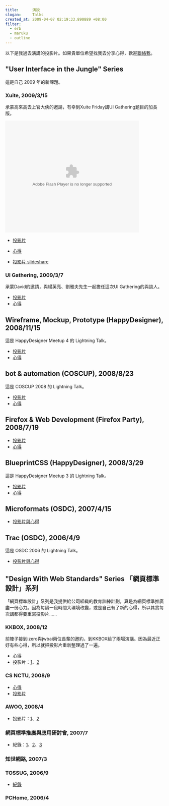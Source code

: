 ```yaml
---
title:      演說
slogan:     Talks
created_at: 2009-04-07 02:19:33.890889 +08:00
filter:
  - erb
  - maruku
  - outline
---
```


以下是我過去演講的投影片。如果貴單位希望找我去分享心得，歡迎[聯絡我][contact_me]。

[contact_me]: http://iamhlb.local/about/#contact

<toc toc_style="ul" numbering="off" toc_range="h2-h2" />

## "User Interface in the Jungle" Series

這是自己 2009 年的新課題。

### Xuite, 2009/3/15

承蒙高來高去上官大俠的邀請，有幸到Xuite Friday講UI Gathering題目的加長版。

<object style="margin:0px" width="425" height="355"><param name="movie" value="http://static.slidesharecdn.com/swf/ssplayer2.swf?doc=user-interface-desing-in-the-jungle-xuite-090315053017-phpapp02&stripped_title=user-interface-in-the-jungle-xuite" /><param name="allowFullScreen" value="true"/><param name="allowScriptAccess" value="always"/><embed src="http://static.slidesharecdn.com/swf/ssplayer2.swf?doc=user-interface-desing-in-the-jungle-xuite-090315053017-phpapp02&stripped_title=user-interface-in-the-jungle-xuite" type="application/x-shockwave-flash" allowscriptaccess="always" allowfullscreen="true" width="425" height="355"></embed></object>

* [投影片](http://www.slideshare.net/hlb/user-interface-in-the-jungle-xuite)
* [心得](http://hlb.yichi.org/blog/2009/03/15/340)

* [投影片 slideshare]()

### UI Gathering, 2009/3/7

承蒙David的邀請，與楊英亮、劉雅夫先生一起擔任這次UI Gathering的與談人。

* [投影片](http://www.slideshare.net/hlb/user-interface-in-the-jungle)
* [心得](http://hlb.yichi.org/blog/2009/03/07/334)

## Wireframe, Mockup, Prototype (HappyDesigner), 2008/11/15

這是 HappyDesigner Meetup 4 的 Lightning Talk。

* [投影片](http://www.slideshare.net/hlb/wireframe-mockup-prototype-presentation)
* [心得](http://hlb.yichi.org/blog/2008/12/17/303)

## bot & automation (COSCUP), 2008/8/23

這是 COSCUP 2008 的 Lightning Talk。

* [投影片](http://www.slideshare.net/hlb/rbot-automation-presentation)
* [心得](http://hlb.yichi.org/blog/2008/08/23/237)

## Firefox & Web Development (Firefox Party), 2008/7/19

* [投影片](http://www.slideshare.net/hlb/firefox-party-firefox-web-development)
* [心得](http://hlb.yichi.org/blog/2008/07/19/218)

## BlueprintCSS (HappyDesigner), 2008/3/29

這是 HappyDesigner Meetup 3 的 Lightning Talk。

* [投影片](http://www.slideshare.net/hlb/lightning-talk-blueprintcss)
* [心得](http://hlb.yichi.org/blog/2008/03/30/199)

## Microformats (OSDC), 2007/4/15

* [投影片與心得](http://hlb.yichi.org/blog/2007/04/15/158)

## Trac (OSDC), 2006/4/9

這是 OSDC 2006 的 Lightning Talk。

* [投影片與心得](http://hlb.yichi.org/blog/2006/04/09/76)

## "Design With Web Standards" Series 「網頁標準設計」系列

「網頁標準設計」系列是我提供給公司組織的教育訓練計劃，算是為網頁標準推廣盡一份心力。因為每隔一段時間大環境改變，或是自己有了新的心得，所以其實每次講都得要重寫投影片......

### KKBOX, 2008/12

前陣子接到izero與jwbai兩位長輩的邀約，到KKBOX給了兩場演講。因為最近正好有些心得，所以就把投影片重新整理過了一遍。

* [心得](http://hlb.yichi.org/blog/2008/12/17/309)
* 投影片：[1](http://www.slideshare.net/hlb/design-with-web-standards-for-kkbox-presentation)、[2](http://www.slideshare.net/hlb/workflow-and-design-guideline-presentation)

### CS NCTU, 2008/9

* [心得](http://hlb.yichi.org/blog/2008/09/19/246)
* [投影片](http://www.slideshare.net/hlb/web-standards-for-nctu-cs-presentation)

### AWOO, 2008/4

* 投影片：[1](http://www.slideshare.net/hlb/web-standards-design)、[2](http://www.slideshare.net/hlb/web-standards-design-part-2)

### 網頁標準推廣與應用研討會, 2007/7

* 紀錄：[1](http://hlb.yichi.org/blog/2007/07/25/176)、[2](http://hlb.yichi.org/blog/2007/07/27/177)、[3](http://hlb.yichi.org/blog/2007/08/20/182)

### 知世網路, 2007/3

### TOSSUG, 2006/9

* [紀錄](http://hlb.yichi.org/blog/2006/09/27/142)

### PCHome, 2006/4
